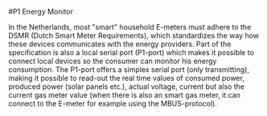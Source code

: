 #P1 Energy Monitor

In the Netherlands, most "smart" household E-meters must adhere to the DSMR (Dutch Smart Meter Requirements), which standardizes the way how these devices
communicates with the energy providers. Part of the specification is also a local serial port (P1-port) which makes it possible to connect local devices
so the consumer can monitor his energy consumption.
The P1-port offers a simplex serial port (only transmitting), making it possible to read-out the real time values of consumed power, produced power (solar panels etc.), 
actual voltage, current but also the current gas meter value (when there is also an smart gas meter, it can connect to the E-meter for example using the MBUS-protocol).
